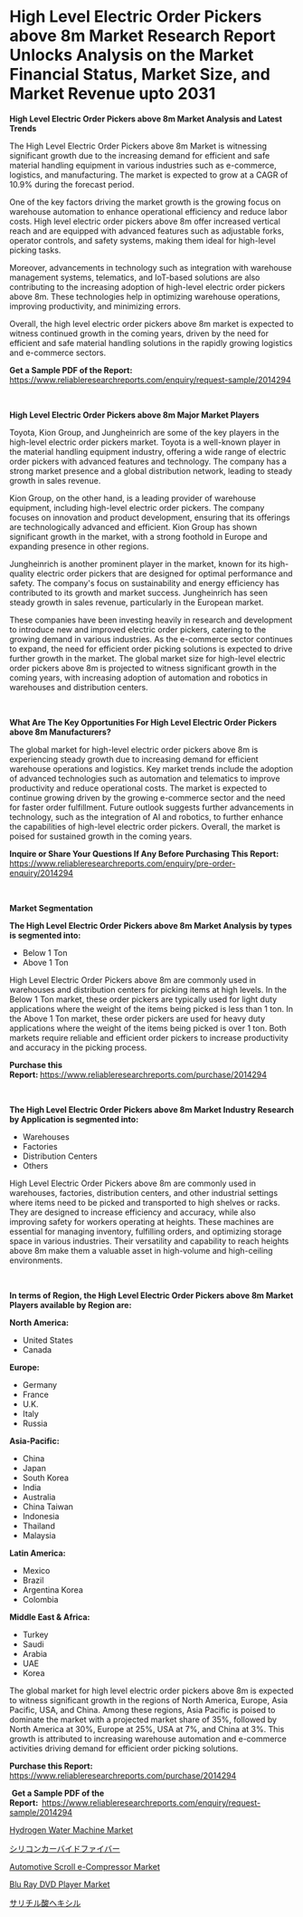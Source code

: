 <p><h1>High Level Electric Order Pickers above 8m Market Research Report Unlocks Analysis on the Market Financial Status, Market Size, and Market Revenue upto 2031</h1></p><p><strong>High Level Electric Order Pickers above 8m Market Analysis and Latest Trends</strong></p>
<p><p>The High Level Electric Order Pickers above 8m Market is witnessing significant growth due to the increasing demand for efficient and safe material handling equipment in various industries such as e-commerce, logistics, and manufacturing. The market is expected to grow at a CAGR of 10.9% during the forecast period.</p><p>One of the key factors driving the market growth is the growing focus on warehouse automation to enhance operational efficiency and reduce labor costs. High level electric order pickers above 8m offer increased vertical reach and are equipped with advanced features such as adjustable forks, operator controls, and safety systems, making them ideal for high-level picking tasks.</p><p>Moreover, advancements in technology such as integration with warehouse management systems, telematics, and IoT-based solutions are also contributing to the increasing adoption of high-level electric order pickers above 8m. These technologies help in optimizing warehouse operations, improving productivity, and minimizing errors.</p><p>Overall, the high level electric order pickers above 8m market is expected to witness continued growth in the coming years, driven by the need for efficient and safe material handling solutions in the rapidly growing logistics and e-commerce sectors.</p></p>
<p><strong>Get a Sample PDF of the Report:&nbsp;</strong> <a href="https://www.reliableresearchreports.com/enquiry/request-sample/2014294">https://www.reliableresearchreports.com/enquiry/request-sample/2014294</a></p>
<p>&nbsp;</p>
<p><strong>High Level Electric Order Pickers above 8m Major Market Players</strong></p>
<p><p>Toyota, Kion Group, and Jungheinrich are some of the key players in the high-level electric order pickers market. Toyota is a well-known player in the material handling equipment industry, offering a wide range of electric order pickers with advanced features and technology. The company has a strong market presence and a global distribution network, leading to steady growth in sales revenue.</p><p>Kion Group, on the other hand, is a leading provider of warehouse equipment, including high-level electric order pickers. The company focuses on innovation and product development, ensuring that its offerings are technologically advanced and efficient. Kion Group has shown significant growth in the market, with a strong foothold in Europe and expanding presence in other regions.</p><p>Jungheinrich is another prominent player in the market, known for its high-quality electric order pickers that are designed for optimal performance and safety. The company's focus on sustainability and energy efficiency has contributed to its growth and market success. Jungheinrich has seen steady growth in sales revenue, particularly in the European market.</p><p>These companies have been investing heavily in research and development to introduce new and improved electric order pickers, catering to the growing demand in various industries. As the e-commerce sector continues to expand, the need for efficient order picking solutions is expected to drive further growth in the market. The global market size for high-level electric order pickers above 8m is projected to witness significant growth in the coming years, with increasing adoption of automation and robotics in warehouses and distribution centers.</p></p>
<p>&nbsp;</p>
<p><strong>What Are The Key Opportunities For High Level Electric Order Pickers above 8m Manufacturers?</strong></p>
<p><p>The global market for high-level electric order pickers above 8m is experiencing steady growth due to increasing demand for efficient warehouse operations and logistics. Key market trends include the adoption of advanced technologies such as automation and telematics to improve productivity and reduce operational costs. The market is expected to continue growing driven by the growing e-commerce sector and the need for faster order fulfillment. Future outlook suggests further advancements in technology, such as the integration of AI and robotics, to further enhance the capabilities of high-level electric order pickers. Overall, the market is poised for sustained growth in the coming years.</p></p>
<p><strong>Inquire or Share Your Questions If Any Before Purchasing This Report:</strong> <a href="https://www.reliableresearchreports.com/enquiry/pre-order-enquiry/2014294">https://www.reliableresearchreports.com/enquiry/pre-order-enquiry/2014294</a></p>
<p>&nbsp;</p>
<p><strong>Market Segmentation</strong></p>
<p><strong>The High Level Electric Order Pickers above 8m Market Analysis by types is segmented into:</strong></p>
<p><ul><li>Below 1 Ton</li><li>Above 1 Ton</li></ul></p>
<p><p>High Level Electric Order Pickers above 8m are commonly used in warehouses and distribution centers for picking items at high levels. In the Below 1 Ton market, these order pickers are typically used for light duty applications where the weight of the items being picked is less than 1 ton. In the Above 1 Ton market, these order pickers are used for heavy duty applications where the weight of the items being picked is over 1 ton. Both markets require reliable and efficient order pickers to increase productivity and accuracy in the picking process.</p></p>
<p><strong>Purchase this Report:&nbsp;</strong><a href="https://www.reliableresearchreports.com/purchase/2014294">https://www.reliableresearchreports.com/purchase/2014294</a></p>
<p>&nbsp;</p>
<p><strong>The High Level Electric Order Pickers above 8m Market Industry Research by Application is segmented into:</strong></p>
<p><ul><li>Warehouses</li><li>Factories</li><li>Distribution Centers</li><li>Others</li></ul></p>
<p><p>High Level Electric Order Pickers above 8m are commonly used in warehouses, factories, distribution centers, and other industrial settings where items need to be picked and transported to high shelves or racks. They are designed to increase efficiency and accuracy, while also improving safety for workers operating at heights. These machines are essential for managing inventory, fulfilling orders, and optimizing storage space in various industries. Their versatility and capability to reach heights above 8m make them a valuable asset in high-volume and high-ceiling environments.</p></p>
<p>&nbsp;</p>
<p><strong>In terms of Region, the High Level Electric Order Pickers above 8m Market Players available by Region are:</strong></p>
<p>
    <p> <strong> North America: </strong>
        <ul>
            <li>United States</li>
            <li>Canada</li>
        </ul>
        </p> 
    <p> <strong> Europe: </strong>
        <ul>
            <li>Germany</li>
            <li>France</li>
            <li>U.K.</li>
            <li>Italy</li>
            <li>Russia</li>
        </ul>
        </p> 
    <p> <strong> Asia-Pacific: </strong>
        <ul>
            <li>China</li>
            <li>Japan</li>
            <li>South Korea</li>
            <li>India</li>
            <li>Australia</li>
            <li>China Taiwan</li>
            <li>Indonesia</li>
            <li>Thailand</li>
            <li>Malaysia</li>
        </ul>
        </p> 
    <p> <strong> Latin America: </strong>
        <ul>
            <li>Mexico</li>
            <li>Brazil</li>
            <li>Argentina Korea</li>
            <li>Colombia</li>
        </ul>
        </p> 
    <p> <strong> Middle East & Africa: </strong>
        <ul>
            <li>Turkey</li>
            <li>Saudi</li>
            <li>Arabia</li>
            <li>UAE</li>
            <li>Korea</li>
        </ul>
    </p>
    </p>
<p><p>The global market for high level electric order pickers above 8m is expected to witness significant growth in the regions of North America, Europe, Asia Pacific, USA, and China. Among these regions, Asia Pacific is poised to dominate the market with a projected market share of 35%, followed by North America at 30%, Europe at 25%, USA at 7%, and China at 3%. This growth is attributed to increasing warehouse automation and e-commerce activities driving demand for efficient order picking solutions.</p></p>
<p><strong>Purchase this Report: </strong><a href="https://www.reliableresearchreports.com/purchase/2014294">https://www.reliableresearchreports.com/purchase/2014294</a></p>
<p>&nbsp;<strong>Get a Sample PDF of the Report:&nbsp;&nbsp;</strong><a href="https://www.reliableresearchreports.com/enquiry/request-sample/2014294">https://www.reliableresearchreports.com/enquiry/request-sample/2014294</a></p>
<p><strong></strong></p>
<p><p><a href="https://view.publitas.com/reportprime-1/hydrogen-water-machine-market-growth-market-trends-covid-19-impact-and-forecasts-for-period-from-2024-2031/">Hydrogen Water Machine Market</a></p><p><a href="https://medium.com/@terrellconn_13145/%E3%82%B1%E3%82%A4%E7%B4%A0%E7%82%AD%E5%8C%96%E7%89%A9%E7%B9%8A%E7%B6%AD%E5%B8%82%E5%A0%B4%E3%81%AE%E5%88%86%E6%9E%90-%E3%81%9D%E3%81%AEcagr-%E5%B8%82%E5%A0%B4%E3%82%BB%E3%82%B0%E3%83%A1%E3%83%B3%E3%83%86%E3%83%BC%E3%82%B7%E3%83%A7%E3%83%B3-%E3%81%8A%E3%82%88%E3%81%B3%E4%B8%96%E7%95%8C%E3%81%AE%E7%94%A3%E6%A5%AD%E6%A6%82%E8%A6%81-f5a4c323ae80">シリコンカーバイドファイバー</a></p><p><a href="https://valiant-lunge-8fe.notion.site/Automotive-Scroll-e-Compressor-Market-with-the-goal-of-estimating-the-market-size-and-future-growth--a4c55909fd7e4367a190b1553fba1efb">Automotive Scroll e-Compressor Market</a></p><p><a href="https://view.publitas.com/reportprime-1/blu-ray-dvd-player-market-size-growth-outlook-from-2024-to-2031-projecting-at-markets-trends-analysis-by-application-regional-outlook-and-revenue/">Blu Ray DVD Player Market</a></p><p><a href="https://medium.com/@zoetazuur/%E3%83%98%E3%82%AD%E3%82%B7%E3%83%AB%E3%82%B5%E3%83%AA%E3%82%B7%E3%83%AB%E9%85%B8%E3%82%A8%E3%83%81%E3%83%AB%E5%B8%82%E5%A0%B4%E5%88%86%E6%9E%90-%E3%81%9D%E3%81%AEcagr-%E5%B8%82%E5%A0%B4%E3%82%BB%E3%82%B0%E3%83%A1%E3%83%B3%E3%83%86%E3%83%BC%E3%82%B7%E3%83%A7%E3%83%B3-%E3%81%8A%E3%82%88%E3%81%B3%E4%B8%96%E7%95%8C%E3%81%AE%E7%94%A3%E6%A5%AD%E6%A6%82%E8%A6%81-367c6d77c6b3">サリチル酸ヘキシル</a></p></p>